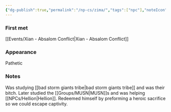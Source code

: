 ```yaml
---
{"dg-publish":true,"permalink":"/np-cs/zima/","tags":["npc"],"noteIcon":"npc"}
---
```


### First met
[[Events/Xian - Absalom Conflict\|Xian - Absalom Conflict]]
### Appearance
Pathetic 
### Notes
Was studying [[bad storm giants tribe\|bad storm giants tribe]] and was their bitch.
Later studied the [[Groups/MUSN\|MUSN]]s and was helping [[NPCs/Hellion\|Hellion]]. 
Redeemed himself by preforming a heroic sacrifice so we could escape captivity. 